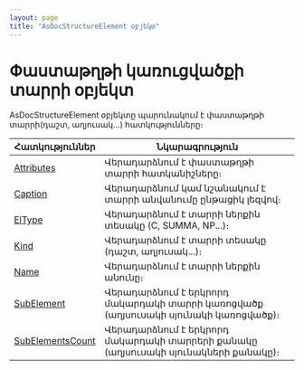 ```yaml
---
layout: page
title: "AsDocStructureElement օբյեկտ"
---
```


# Փաստաթղթի կառուցվածքի տարրի օբյեկտ 

AsDocStructureElement օբյեկտը պարունակում է փաստաթղթի տարրի(դաշտ, աղյուսակ...) հատկությունները։ 


| Հատկություններ | Նկարագրություն |
|--|--|
| [Attributes](AsDocStructureElement/Attributes.md) | Վերադարձնում է փաստաթղթի տարրի հատկանիշները։ |
| [Caption](AsDocStructureElement/Caption.md) | Վերադարձնում կամ նշանակում է տարրի անվանումը ընթացիկ լեզվով։ |
| [ElType](AsDocStructureElement/ElType.md) | Վերադարձնում է տարրի ներքին տեսակը (C, SUMMA, NP...)։ |
| [Kind](AsDocStructureElement/Kind.md) | Վերադարձնում է տարրի տեսակը (դաշտ, աղյուսակ...)։  |
| [Name](AsDocStructureElement/Name.md) | Վերադարձնում է տարրի ներքին անունը։ |
| [SubElement](AsDocStructureElement/SubElement.md) | Վերադարձնում է երկրորդ մակարդակի տարրի կառոցվածք (աղյսուսակի սյունակի կառոցվածք)։ |
| [SubElementsCount](AsDocStructureElement/SubElementsCount.md) | Վերադարձնում է երկրորդ մակարդակի տարրերի քանակը (աղյսուսակի սյունակների քանակը)։ |